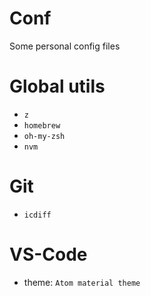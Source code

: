 # Conf
Some personal config files

# Global utils
  - `z`
  - `homebrew`
  - `oh-my-zsh`
  - `nvm`

# Git
 - `icdiff`
  
# VS-Code
 - theme: `Atom material theme`
